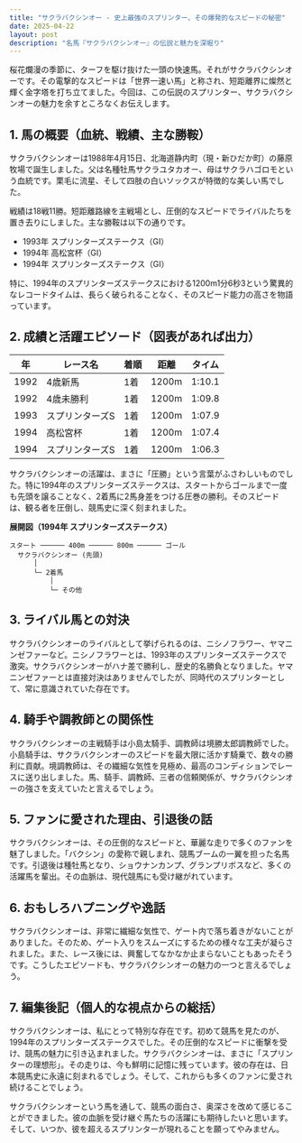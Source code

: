 ```yaml
---
title: "サクラバクシンオー - 史上最強のスプリンター、その爆発的なスピードの秘密"
date: 2025-04-22
layout: post
description: "名馬『サクラバクシンオー』の伝説と魅力を深堀り"
---
```


桜花爛漫の季節に、ターフを駆け抜けた一頭の快速馬。それがサクラバクシンオーです。その電撃的なスピードは「世界一速い馬」と称され、短距離界に燦然と輝く金字塔を打ち立てました。今回は、この伝説のスプリンター、サクラバクシンオーの魅力を余すところなくお伝えします。

## 1. 馬の概要（血統、戦績、主な勝鞍）

サクラバクシンオーは1988年4月15日、北海道静内町（現・新ひだか町）の藤原牧場で誕生しました。父は名種牡馬サクラユタカオー、母はサクラハゴロモという血統です。栗毛に流星、そして四肢の白いソックスが特徴的な美しい馬でした。

戦績は18戦11勝。短距離路線を主戦場とし、圧倒的なスピードでライバルたちを置き去りにしました。主な勝鞍は以下の通りです。

* 1993年 スプリンターズステークス（GI）
* 1994年 高松宮杯（GI）
* 1994年 スプリンターズステークス（GI）

特に、1994年のスプリンターズステークスにおける1200m1分6秒3という驚異的なレコードタイムは、長らく破られることなく、そのスピード能力の高さを物語っています。

## 2. 成績と活躍エピソード（図表があれば出力）

| 年 | レース名 | 着順 | 距離 | タイム |
|---|---|---|---|---|
| 1992 | 4歳新馬 | 1着 | 1200m | 1:10.1 |
| 1992 | 4歳未勝利 | 1着 | 1200m | 1:09.8 |
| 1993 | スプリンターズS | 1着 | 1200m | 1:07.9 |
| 1994 | 高松宮杯 | 1着 | 1200m | 1:07.4 |
| 1994 | スプリンターズS | 1着 | 1200m | 1:06.3 |

サクラバクシンオーの活躍は、まさに「圧勝」という言葉がふさわしいものでした。特に1994年のスプリンターズステークスは、スタートからゴールまで一度も先頭を譲ることなく、2着馬に2馬身差をつける圧巻の勝利。そのスピードは、観る者を圧倒し、競馬史に深く刻まれました。

**展開図（1994年 スプリンターズステークス）**

```
スタート ────── 400m ────── 800m ────── ゴール
  サクラバクシンオー (先頭)
      │
      └─ 2着馬
          │
          └─ その他
```

## 3. ライバル馬との対決

サクラバクシンオーのライバルとして挙げられるのは、ニシノフラワー、ヤマニンゼファーなど。ニシノフラワーとは、1993年のスプリンターズステークスで激突。サクラバクシンオーがハナ差で勝利し、歴史的名勝負となりました。ヤマニンゼファーとは直接対決はありませんでしたが、同時代のスプリンターとして、常に意識されていた存在です。

## 4. 騎手や調教師との関係性

サクラバクシンオーの主戦騎手は小島太騎手、調教師は境勝太郎調教師でした。小島騎手は、サクラバクシンオーのスピードを最大限に活かす騎乗で、数々の勝利に貢献。境調教師は、その繊細な気性を見極め、最高のコンディションでレースに送り出しました。馬、騎手、調教師、三者の信頼関係が、サクラバクシンオーの強さを支えていたと言えるでしょう。

## 5. ファンに愛された理由、引退後の話

サクラバクシンオーは、その圧倒的なスピードと、華麗な走りで多くのファンを魅了しました。「バクシン」の愛称で親しまれ、競馬ブームの一翼を担った名馬です。引退後は種牡馬となり、ショウナンカンプ、グランプリボスなど、多くの活躍馬を輩出。その血脈は、現代競馬にも受け継がれています。

## 6. おもしろハプニングや逸話

サクラバクシンオーは、非常に繊細な気性で、ゲート内で落ち着きがないことがありました。そのため、ゲート入りをスムーズにするための様々な工夫が凝らされました。また、レース後には、興奮してなかなか止まらないこともあったそうです。こうしたエピソードも、サクラバクシンオーの魅力の一つと言えるでしょう。

## 7. 編集後記（個人的な視点からの総括）

サクラバクシンオーは、私にとって特別な存在です。初めて競馬を見たのが、1994年のスプリンターズステークスでした。その圧倒的なスピードに衝撃を受け、競馬の魅力に引き込まれました。サクラバクシンオーは、まさに「スプリンターの理想形」。その走りは、今も鮮明に記憶に残っています。彼の存在は、日本競馬史に永遠に刻まれるでしょう。そして、これからも多くのファンに愛され続けることでしょう。


サクラバクシンオーという馬を通して、競馬の面白さ、奥深さを改めて感じることができました。彼の血脈を受け継ぐ馬たちの活躍にも期待したいと思います。そして、いつか、彼を超えるスプリンターが現れることを願ってやみません。
